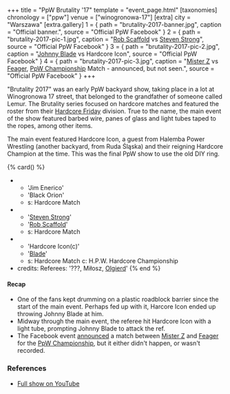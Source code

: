 +++
title = "PpW Brutality '17"
template = "event_page.html"
[taxonomies]
chronology = ["ppw"]
venue = ["winogronowa-17"]
[extra]
city = "Warszawa"
[extra.gallery]
1 = { path = "brutality-2017-banner.jpg", caption = "Official banner.", source = "Official PpW Facebook" }
2 = { path = "brutality-2017-pic-1.jpg", caption = "[Rob Scaffold](@/w/rob-scaffold.md) vs [Steven Strong](@/w/biesiad.md)", source = "Official PpW Facebook" }
3 = { path = "brutality-2017-pic-2.jpg", caption = "[Johnny Blade](@/w/johnny-blade.md) vs Hardcore Icon", source = "Official PpW Facebook" }
4 = { path = "brutality-2017-pic-3.jpg", caption = "[Mister Z](@/w/mister-z.md) vs [Feager](@/w/feager.md), [PpW Championship](@/c/ppw-championship.md) Match - announced, but not seen.", source = "Official PpW Facebook" }
+++

"Brutality 2017" was an early PpW backyard show, taking place in a lot at Winogronowa 17 street, that belonged to the grandfather of someone called Lemur. The Brutality series focused on hardcore matches and featured the roster from their [Hardcore Friday](https://ppw-fandom.tpwres.pl/hardcore-friday) division. True to the name, the main event of the show featured barbed wire, panes of glass and light tubes taped to the ropes, among other items.

The main event featured Hardcore Icon, a guest from Halemba Power Wrestling (another backyard, from Ruda Śląska) and their reigning Hardcore Champion at the time. This was the final PpW show to use the old DIY ring.

{% card() %}
- - 'Jim Enerico'
  - 'Black Orion'
  - s: Hardcore Match
- - '[Steven Strong](@/w/biesiad.md)'
  - '[Rob Scaffold](@/w/rob-scaffold.md)'
  - s: Hardcore Match
- - 'Hardcore Icon(c)'
  - '[Blade](@/w/johnny-blade.md)'
  - s: Hardcore Match
    c: H.P.W. Hardcore Championship
- credits:
    Referees: '???, Miłosz, [Olgierd](@/w/olgierd.md)'
{% end %}

#### Recap

* One of the fans kept drumming on a plastic roadblock barrier since the start of the main event. Perhaps fed up with it, Harcore Icon ended up throwing Johnny Blade at him.
* Midway through the main event, the referee hit Hardcore Icon with a light tube, prompting Johnny Blade to attack the ref.
* The Facebook event [announced][feager-vs-z] a match between [Mister Z](@/w/mister-z.md) and [Feager](@/w/feager.md) for the [PpW Championship](@/c/ppw-championship.md), but it either didn't happen, or wasn't recorded.

### References

* [Full show on YouTube](https://www.youtube.com/watch?v=9eon4bjo9JI)

[feager-vs-z]: https://www.facebook.com/photo/?fbid=738706186303593&set=pcb.193982747756723
